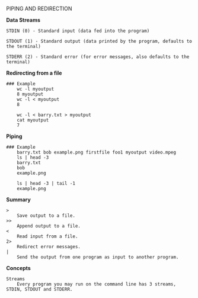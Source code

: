 PIPING AND REDIRECTION

__Data Streams__

    STDIN (0) - Standard input (data fed into the program)

    STDOUT (1) - Standard output (data printed by the program, defaults to the terminal)

    STDERR (2) - Standard error (for error messages, also defaults to the terminal)


__Redirecting from a file__

    ### Example
        wc -l myoutput
        8 myoutput
        wc -l < myoutput
        8

        wc -l < barry.txt > myoutput
        cat myoutput
        7
        
__Piping__

    ### Example
        barry.txt bob example.png firstfile foo1 myoutput video.mpeg
        ls | head -3
        barry.txt
        bob
        example.png

        ls | head -3 | tail -1
        example.png

__Summary__

    >
        Save output to a file.
    >>
        Append output to a file.
    <
        Read input from a file.
    2>
        Redirect error messages.
    |
        Send the output from one program as input to another program.

__Concepts__

    Streams
        Every program you may run on the command line has 3 streams, STDIN, STDOUT and STDERR.


